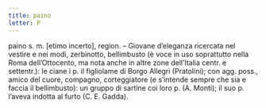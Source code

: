 ```yaml
---
title: paino
letter: P
---
```

paino s. m. [etimo incerto], region. – Giovane d’eleganza ricercata nel vestire e nei modi, zerbinotto, bellimbusto (è voce in uso soprattutto nella Roma dell’Ottocento, ma nota anche in altre zone dell’Italia centr. e settentr.): le ciane i p. il figliolame di Borgo Allegri (Pratolini); con agg. poss., amico del cuore, compagno, corteggiatore (e s’intende sempre che sia e faccia il bellimbusto): un gruppo di sartine coi loro p. (A. Monti); il suo p. l’aveva indotta al furto (C. E. Gadda).
